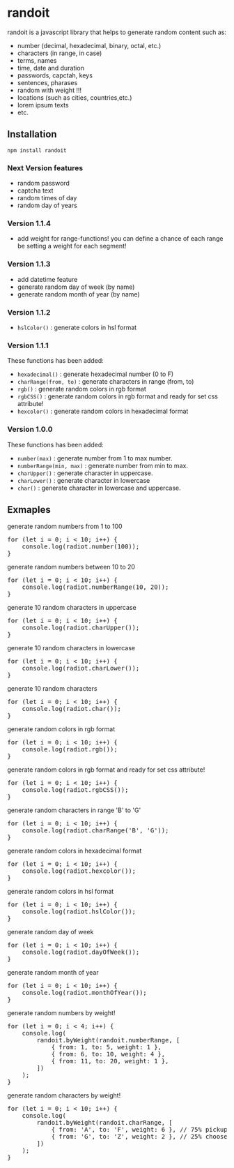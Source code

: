 # randoit

randoit is a javascript library that helps to generate random content such as:

-   number (decimal, hexadecimal, binary, octal, etc.)
-   characters (in range, in case)
-   terms, names
-   time, date and duration
-   passwords, capctah, keys
-   sentences, pharases
-   random with weight !!!
-   locations (such as cities, countries,etc.)
-   lorem ipsum texts
-   etc.

## Installation

`npm install randoit`

### Next Version features

-   random password
-   captcha text
-   random times of day
-   random day of years

### Version 1.1.4

-   add weight for range-functions! you can define a chance of each range be setting a weight for each segment!

### Version 1.1.3

-   add datetime feature
-   generate random day of week (by name)
-   generate random month of year (by name)

### Version 1.1.2

-   `hslColor()` : generate colors in hsl format

### Version 1.1.1

These functions has been added:

-   `hexadecimal()` : generate hexadecimal number (0 to F)
-   `charRange(from, to)` : generate characters in range (from, to)
-   `rgb()` : generate random colors in rgb format
-   `rgbCSS()` : generate random colors in rgb format and ready for set css attribute!
-   `hexcolor()` : generate random colors in hexadecimal format

### Version 1.0.0

These functions has been added:

-   `number(max)` : generate number from 1 to max number.
-   `numberRange(min, max)` : generate number from min to max.
-   `charUpper()` : generate character in uppercase.
-   `charLower()` : generate character in lowercase
-   `char()` : generate character in lowercase and uppercase.

## Exmaples

generate random numbers from 1 to 100

<pre>
for (let i = 0; i < 10; i++) {
    console.log(radiot.number(100));
}
</pre>

generate random numbers between 10 to 20

<pre>
for (let i = 0; i < 10; i++) {
    console.log(radiot.numberRange(10, 20));
}
</pre>

generate 10 random characters in uppercase

<pre>
for (let i = 0; i < 10; i++) {
    console.log(radiot.charUpper());
}
</pre>

generate 10 random characters in lowercase

<pre>
for (let i = 0; i < 10; i++) {
    console.log(radiot.charLower());
}
</pre>

generate 10 random characters

<pre>
for (let i = 0; i < 10; i++) {
    console.log(radiot.char());
}
</pre>

generate random colors in rgb format

<pre>
for (let i = 0; i < 10; i++) {
    console.log(radiot.rgb());
}
</pre>

generate random colors in rgb format and ready for set css attribute!

<pre>
for (let i = 0; i < 10; i++) {
    console.log(radiot.rgbCSS());
}
</pre>

generate random characters in range 'B' to 'G'

<pre>
for (let i = 0; i < 10; i++) {
    console.log(radiot.charRange('B', 'G'));
}
</pre>

generate random colors in hexadecimal format

<pre>
for (let i = 0; i < 10; i++) {
    console.log(radiot.hexcolor());
}
</pre>

generate random colors in hsl format

<pre>
for (let i = 0; i < 10; i++) {
    console.log(radiot.hslColor());
}
</pre>

generate random day of week

<pre>
for (let i = 0; i < 10; i++) {
    console.log(radiot.dayOfWeek());
}
</pre>

generate random month of year

<pre>
for (let i = 0; i < 10; i++) {
    console.log(radiot.monthOfYear());
}
</pre>

generate random numbers by weight!

<pre>
for (let i = 0; i < 4; i++) {
    console.log(
        randoit.byWeight(randoit.numberRange, [
            { from: 1, to: 5, weight: 1 },
            { from: 6, to: 10, weight: 4 },
            { from: 11, to: 20, weight: 1 },
        ])
    );
}
</pre>

generate random characters by weight!

<pre>
for (let i = 0; i < 10; i++) {
    console.log(
        randoit.byWeight(randoit.charRange, [
            { from: 'A', to: 'F', weight: 6 }, // 75% pickup a random between 'A' to 'F
            { from: 'G', to: 'Z', weight: 2 }, // 25% choose a random between 'G' yo 'Z'
        ])
    );
}
</pre>
